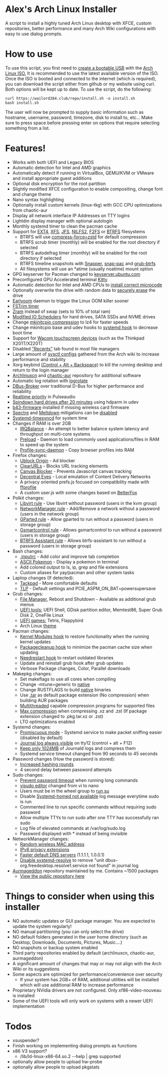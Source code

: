 # Alex's Arch Linux Installer
A script to install a highly tuned Arch Linux desktop with XFCE, custom repositories, better performance and many Arch Wiki configurations with easy to use dialog prompts.

# How to use
To use this script, you first need to [create a bootable USB](https://www.howtogeek.com/howto/linux/create-a-bootable-ubuntu-usb-flash-drive-the-easy-way/) with the [Arch Linux ISO.](https://archlinux.org/download/) It is recommended to use the latest available version of the ISO. Once the ISO is booted and connected to the internet (which is required), you can download the script either from github or my website using curl. Both options will be kept up to date.
To use the script, do the following:
```
curl https://wailord284.club/repo/install.sh -o install.sh
bash install.sh
```
The user will now be prompted to supply basic information such as hostname, username, password, timezone, disk to install to, etc... Make sure to press space before pressing enter on options that require selecting something from a list.
# Features!
- Works with both UEFI and Legacy BIOS
- Automatic detection for Intel and AMD graphics
- Automatically detect if running in VirtualBox, QEMU/KVM or VMware and install appropriate guest additions
- Optional disk encryption for the root partition
- Slightly modified XFCE configuration to enable compositing, change font and change theme
- Nano syntax highlighting
- Optionally install custom kernels (linux-tkg) with GCC CPU optimizations from chaotic-aur
- Display all network interface IP Addresses on TTY logins
- Lightdm display manager with optional autologin
- Monthly systemd timer to clean the pacman cache
- Support for [EXT4](https://wiki.archlinux.org/index.php/Ext4), [XFS](https://wiki.archlinux.org/index.php/XFS), [JFS](https://wiki.archlinux.org/title/JFS), [NILFS2](https://en.wikipedia.org/wiki/NILFS), [F2FS](https://wiki.archlinux.org/title/F2FS) or [BTRFS](https://wiki.archlinux.org/index.php/Btrfs) filesystems
    * BTRFS will use [compress-force=zstd](https://wiki.archlinux.org/index.php/Btrfs#Compression) for default compression
    * BTRFS scrub timer (monthly) will be enabled for the root directory if selected
    * BTRFS autodefrag timer (monthly) will be enabled for the root directory if selected
    * BTRFS timeline snapshots with [Snapper](https://wiki.archlinux.org/title/Snapper), [snap-pac](https://github.com/wesbarnett/snap-pac) and [grub-btrfs](https://github.com/Antynea/grub-btrfs)
    * All filesystems will use an *atime (usually noatime) mount option
- GPG keyserver for Pacman changed to [keyserver.ubuntu.com](https://keyserver.ubuntu.com/)
- Preconfigured GPU Accelerated terminal [Kitty](https://sw.kovidgoyal.net/kitty/)
- Automatic detection for Intel and AMD CPUs to [install correct microcode](https://wiki.archlinux.org/index.php/Microcode#Installation)
- Optionally overwrite the drive with random data to [securely erase](https://wiki.archlinux.org/index.php/Securely_wipe_disk#shred) the drive
- [Earlyoom](https://github.com/rfjakob/earlyoom) daemon to trigger the Linux OOM killer sooner
- [FSTrim timer](https://wiki.archlinux.org/index.php/Solid_state_drive#Periodic_TRIM)
- [Zram](https://aur.archlinux.org/packages/zramswap/) instead of swap (sets to 10% of total ram)
- [Modified IO Schedulers](https://wiki.archlinux.org/index.php/Improving_performance#Changing_I/O_scheduler) for hard drives, SATA SSDs and NVME drives
- Change [mkinitcpio compression](https://wiki.archlinux.org/index.php/Mkinitcpio#COMPRESSION) to lz4 for faster speeds
- Change mkinitcpio base and udev hooks to [systemd hook](https://wiki.archlinux.org/title/Improving_performance/Boot_process#Using_systemd_instead_of_busybox_on_early_init) to decrease boot time
- Support for [Wacom touchscreen devices](https://wiki.archlinux.org/title/Graphics_tablet#Permanent_configuration) (such as the Thinkpad X201T/X220T)
- Disabled ["Recents"](https://alexcabal.com/disabling-gnomes-recently-used-file-list-the-better-way) tab found in most file managers
- Large amount of [sysctl configs](https://wiki.archlinux.org/index.php/Sysctl#Improving_performance) gathered from the Arch wiki to increase performance and stability
- Xorg keybind [(Control + Alt + Backspace)](https://github.com/wailord284/Arch-Linux-Installer/blob/master/configs/xorg/90-zap.conf) to kill the running desktop and return to the login manager
- [Archlinuxcn](https://wiki.archlinux.org/index.php/Unofficial_user_repositories#archlinuxcn) and [chaotic-aur](https://wiki.archlinux.org/index.php/Unofficial_user_repositories#chaotic-aur) repository for additional software
- Automatic log rotation with [logrotate](https://wiki.archlinux.org/title/Logrotate)
- [DBus-Broker](https://wiki.archlinux.org/index.php/D-Bus#dbus-broker) over traditional D-Bus for higher performance and reliability
- [Realtime priority](https://wiki.archlinux.org/index.php/Gaming#Enabling_realtime_priority_and_negative_nice_level) in Pulseaudio
- [Spindown hard drives after 20 minutes](https://wiki.archlinux.org/index.php/Hdparm#Power_management_configuration) using hdparm in udev
- [b43-firmware](https://wireless.wiki.kernel.org/en/users/drivers/b43/firmware) installed if missing wireless card firmware
- [Spectre](https://en.wikipedia.org/wiki/Spectre_(security_vulnerability)) and [Meltdown](https://en.wikipedia.org/wiki/Meltdown_(security_vulnerability)) mitigations can be [disabled](https://sleeplessbeastie.eu/2020/03/27/how-to-disable-mitigations-for-cpu-vulnerabilities/)
- [Systemd-timesyncd](https://wiki.archlinux.org/title/Systemd-timesyncd) for system time
- Changes if RAM is over 2GB
    * [IRQBalance](https://irqbalance.github.io/irqbalance/) - An attempt to better balance system latency and throughput on multi-core systems
    * [Preload](https://wiki.archlinux.org/index.php/Preload#Preload) - Daemon to load commonly used applications/files in RAM to speed up the system
    * [Profile-sync-daemon](https://wiki.archlinux.org/index.php/Profile-sync-daemon) - Copy browser profiles into RAM
- Firefox changes:
    * [Ublock Origin](https://ublockorigin.com/) - Ad blocker
    * [ClearURLs](https://addons.mozilla.org/en-US/firefox/addon/clearurls/) - Blocks URL tracking elements
    * [Canvas Blocker](https://addons.mozilla.org/en-US/firefox/addon/canvasblocker/) - Prevents Javascript canvas tracking
    * [Decentral Eyes](https://decentraleyes.org/) - Local emulation of Content Delivery Networks
    * A privacy oriented prefs.js focused on compatibility made with [ffprofile](https://ffprofile.com/)
    * A custom user.js with some changes based on [BetterFox](https://github.com/yokoffing/Betterfox)
- Polkit changes:
    * [Libvirt rule](https://wiki.archlinux.org/title/Libvirt#Using_polkit) - Use libvirt without password (users in the kvm group)
    * [NetworkManager rule](https://wiki.archlinux.org/title/NetworkManager#Set_up_PolicyKit_permissions) - Add/Remove a network without a password (users in the network group)
    * [GParted rule](https://wiki.archlinux.org/title/Polkit#Authorization_rules) - Allow gparted to run without a password (users in storage group)
    * [Gsmartcontrol rule](https://gsmartcontrol.sourceforge.io/home/) - Allows gsmartcontrol to run without a password (users in storage group)
    * [BTRFS Assistant rule](https://gitlab.com/btrfs-assistant/btrfs-assistant) - Allows btrfs-assistant to run without a password (users in storage group)
- Bash changes:
    * [.inputrc](https://wiki.archlinux.org/index.php/Readline#Faster_completion) - Add color and improve tab completion
    * [ASCII Pokemon](https://gitlab.com/phoneybadger/pokemon-colorscripts) - Display a pokemon in terminal
    * Add colored output to ls, ip, grep and file extensions
    * Custom aliases for yay/pacman and other system tasks
- Laptop changes (If detected):
    * [Tackpad](https://github.com/wailord284/Arch-Linux-Installer/blob/master/configs/xorg/70-synaptics.conf) - More comfortable defaults
    * [TLP](https://wiki.archlinux.org/title/TLP) - Default settings and PCIE_ASPM_ON_BAT=powersupersave
- Grub changes:
    * [File Manager](https://github.com/a1ive/grub2-filemanager), Reboot and Shutdown - Available as additional grub menus
    * [UEFI tools:](https://github.com/wailord284/Arch-Linux-Installer/tree/master/configs/grub/tools) UEFI Shell, GDisk partition editor, Memtest86, Super Grub Disk 2, OneFile Linux
    * [UEFI games:](https://github.com/wailord284/Arch-Linux-Installer/tree/master/configs/grub/games) Tetris, Flappybird
    * Arch Linux [theme](https://github.com/fghibellini/arch-silence)
- Pacman changes:
    * [Kernel Modules hook](https://github.com/saber-nyan/kernel-modules-hook) to restore functionality when the running kernel updates
    * [Packagecleanup hook](https://aur.archlinux.org/packages/pacman-cleanup-hook/) to minimize the pacman cache size when updating
    * [Needrestart hook](https://github.com/liske/needrestart) to restart outdated libraries
    * Update and reinstall grub hook after grub updates
    * Verbose Package changes, Color, Parallel downloads
- Makepkg changes:
    * Set makeflags to use all cores when compiling
    * Change -mtune=generic to [native](https://wiki.archlinux.org/index.php/Makepkg#Building_optimized_binaries)
    * Change RUSTFLAGS to build [native](https://wiki.archlinux.org/index.php/Makepkg#Building_optimized_binaries) binaries
    * Use [.tar](https://wiki.archlinux.org/index.php/Makepkg#Use_other_compression_algorithms) as default package extension (No compression) when building AUR packages
    * [Multithreaded](https://wiki.archlinux.org/index.php/Makepkg#Parallel_compilation) capable compression programs for supported files
    * [Max compression](https://wiki.archlinux.org/title/Makepkg#Utilizing_multiple_cores_on_compression) when compressing .xz and .zst (If package extension changed to .pkg.tar.xz or .zst)
    * LTO optimizations enabled
- Systemd changes:
    * [Promiscuous mode](https://wiki.archlinux.org/index.php/Network_configuration#Promiscuous_mode) - Systemd service to make packet sniffing easier (disabled by default)
    * [Journal log always visible](https://wiki.archlinux.org/index.php/Systemd/Journal#Forward_journald_to_/dev/tty12) on tty12 (control + alt + F12)
    * [Keep only 1024MB](https://wiki.archlinux.org/index.php/Systemd/Journal#Journal_size_limit) of Journald logs and compress them
    * Systemd service timeout changed from 90 seconds to 45 seconds
- Password changes (How the password is stored):
    * [Increased hashing rounds](https://wiki.archlinux.org/title/SHA_password_hashes)
    * 4 second delay between password attempts
- Sudo changes:
    * [Prevent password timeout](https://wiki.archlinux.org/index.php/Sudo#Disable_password_prompt_timeout) when running long commands
    * [visudo editor](https://wiki.archlinux.org/index.php/Sudo#Using_visudo) changed from vi to nano
    * Users must be in the wheel group to [run su](https://wiki.archlinux.org/title/Su#su_and_wheel)
    * Disable [Systemd-homed not available](https://www.reddit.com/r/archlinux/comments/ie3cvj/pam_systemd_home_spamming_the_journal_everytime_i/) log message everytime sudo is run
    * Commented line to run specific commands without requiring sudo password
    * Allow multiple TTYs to run sudo after one TTY has successfully ran sudo
    * Log file of elevated commands at /var/log/sudo.log
    * Password displayed with * instead of being invisible
- NetworkManager changes:
    * [Random wireless MAC address](https://wiki.archlinux.org/index.php/NetworkManager#Configuring_MAC_address_randomization)
    * [IPv6 privacy extensions](https://wiki.archlinux.org/title/IPv6#NetworkManager)
    * [Faster default DNS servers](https://wiki.archlinux.org/index.php/NetworkManager#Setting_custom_global_DNS_servers) (1.1.1.1, 1.0.0.1)
    * [Disable systemd-resolve](https://wiki.archlinux.org/title/NetworkManager#Unit_dbus-org.freedesktop.resolve1.service_not_found) to remove "unit dbus-org.freedesktop.resolve1.service not found" in journal log
- [Aurmageddon](https://wailord284.club/) repository maintained by me. Contains ~1500 packages
    * [View the public repository here](https://wailord284.club/repo/aurmageddon/x86_64/)

# Things to consider when using this installer
- NO automatic updates or GUI package manager. You are expected to update the system regularly!
- NO manual partitioning (you can only select the drive)
- NO default folders generated in the user home directory (such as Desktop, Downloads, Documents, Pictures, Music....)
- NO snapshots or backup system enabled
- Third party repositories enabled by default (archlinuxcn, chaotic-aur, aurmageddon)
- A significant amount of changes that may or may not align with the Arch Wiki or its suggestions
- Some aspects are optimized for performance/convenience over security
    * If your system has 2GB+ of RAM, additional utilities will be installed which will use additional RAM to increase performance
- Proprietary NVidia drivers are not configured. Only xf86-video-nouveau is installed
- Some of the UEFI tools will only work on systems with a newer UEFI implementation

# Todos
 - xsuspender?
 - Finish working on implementing dialog prompts as functions
 - x86 V3 support?
    * /lib/ld-linux-x86-64.so.2 --help | grep supported
 - optionally allow people to upload hw-probe
 - optionally allow people to upload pkgstats
